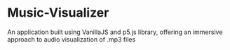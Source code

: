 # Music-Visualizer
An application built using VanillaJS and p5.js library, offering an immersive approach to audio visualization of .mp3 files
